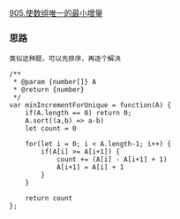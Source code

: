 [905.使数组唯一的最小增量](https://leetcode-cn.com/problems/minimum-increment-to-make-array-unique/)

### 思路
```
类似这种题，可以先排序，再逐个解决
```

```
/**
 * @param {number[]} A
 * @return {number}
 */
var minIncrementForUnique = function(A) {
    if(A.length == 0) return 0;
    A.sort((a,b) => a-b)
    let count = 0

    for(let i = 0; i < A.length-1; i++) {
        if(A[i] >= A[i+1]) {
            count += (A[i] - A[i+1] + 1)
            A[i+1] = A[i] + 1
        }
    }

    return count
};
```
